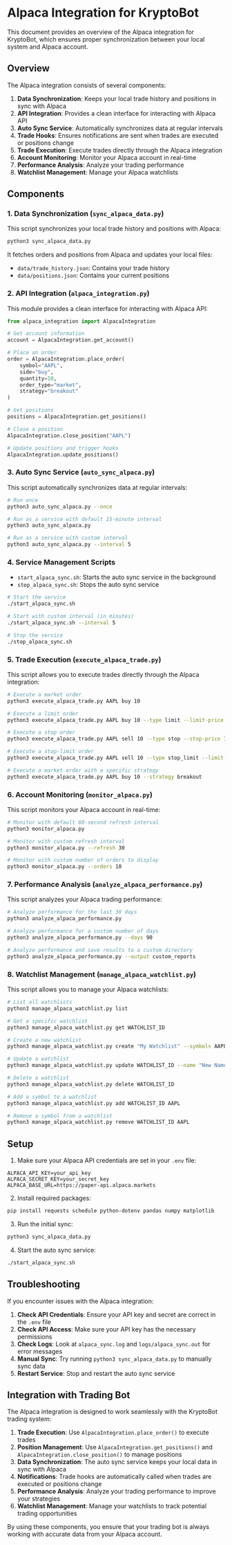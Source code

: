 # Alpaca Integration for KryptoBot

This document provides an overview of the Alpaca integration for KryptoBot, which ensures proper synchronization between your local system and Alpaca account.

## Overview

The Alpaca integration consists of several components:

1. **Data Synchronization**: Keeps your local trade history and positions in sync with Alpaca
2. **API Integration**: Provides a clean interface for interacting with Alpaca API
3. **Auto Sync Service**: Automatically synchronizes data at regular intervals
4. **Trade Hooks**: Ensures notifications are sent when trades are executed or positions change
5. **Trade Execution**: Execute trades directly through the Alpaca integration
6. **Account Monitoring**: Monitor your Alpaca account in real-time
7. **Performance Analysis**: Analyze your trading performance
8. **Watchlist Management**: Manage your Alpaca watchlists

## Components

### 1. Data Synchronization (`sync_alpaca_data.py`)

This script synchronizes your local trade history and positions with Alpaca:

```bash
python3 sync_alpaca_data.py
```

It fetches orders and positions from Alpaca and updates your local files:
- `data/trade_history.json`: Contains your trade history
- `data/positions.json`: Contains your current positions

### 2. API Integration (`alpaca_integration.py`)

This module provides a clean interface for interacting with Alpaca API:

```python
from alpaca_integration import AlpacaIntegration

# Get account information
account = AlpacaIntegration.get_account()

# Place an order
order = AlpacaIntegration.place_order(
    symbol="AAPL",
    side="buy",
    quantity=10,
    order_type="market",
    strategy="breakout"
)

# Get positions
positions = AlpacaIntegration.get_positions()

# Close a position
AlpacaIntegration.close_position("AAPL")

# Update positions and trigger hooks
AlpacaIntegration.update_positions()
```

### 3. Auto Sync Service (`auto_sync_alpaca.py`)

This script automatically synchronizes data at regular intervals:

```bash
# Run once
python3 auto_sync_alpaca.py --once

# Run as a service with default 15-minute interval
python3 auto_sync_alpaca.py

# Run as a service with custom interval
python3 auto_sync_alpaca.py --interval 5
```

### 4. Service Management Scripts

- `start_alpaca_sync.sh`: Starts the auto sync service in the background
- `stop_alpaca_sync.sh`: Stops the auto sync service

```bash
# Start the service
./start_alpaca_sync.sh

# Start with custom interval (in minutes)
./start_alpaca_sync.sh --interval 5

# Stop the service
./stop_alpaca_sync.sh
```

### 5. Trade Execution (`execute_alpaca_trade.py`)

This script allows you to execute trades directly through the Alpaca integration:

```bash
# Execute a market order
python3 execute_alpaca_trade.py AAPL buy 10

# Execute a limit order
python3 execute_alpaca_trade.py AAPL buy 10 --type limit --limit-price 150.00

# Execute a stop order
python3 execute_alpaca_trade.py AAPL sell 10 --type stop --stop-price 145.00

# Execute a stop-limit order
python3 execute_alpaca_trade.py AAPL sell 10 --type stop_limit --limit-price 145.00 --stop-price 146.00

# Execute a market order with a specific strategy
python3 execute_alpaca_trade.py AAPL buy 10 --strategy breakout
```

### 6. Account Monitoring (`monitor_alpaca.py`)

This script monitors your Alpaca account in real-time:

```bash
# Monitor with default 60-second refresh interval
python3 monitor_alpaca.py

# Monitor with custom refresh interval
python3 monitor_alpaca.py --refresh 30

# Monitor with custom number of orders to display
python3 monitor_alpaca.py --orders 10
```

### 7. Performance Analysis (`analyze_alpaca_performance.py`)

This script analyzes your Alpaca trading performance:

```bash
# Analyze performance for the last 30 days
python3 analyze_alpaca_performance.py

# Analyze performance for a custom number of days
python3 analyze_alpaca_performance.py --days 90

# Analyze performance and save results to a custom directory
python3 analyze_alpaca_performance.py --output custom_reports
```

### 8. Watchlist Management (`manage_alpaca_watchlist.py`)

This script allows you to manage your Alpaca watchlists:

```bash
# List all watchlists
python3 manage_alpaca_watchlist.py list

# Get a specific watchlist
python3 manage_alpaca_watchlist.py get WATCHLIST_ID

# Create a new watchlist
python3 manage_alpaca_watchlist.py create "My Watchlist" --symbols AAPL MSFT GOOGL

# Update a watchlist
python3 manage_alpaca_watchlist.py update WATCHLIST_ID --name "New Name" --symbols AAPL MSFT GOOGL

# Delete a watchlist
python3 manage_alpaca_watchlist.py delete WATCHLIST_ID

# Add a symbol to a watchlist
python3 manage_alpaca_watchlist.py add WATCHLIST_ID AAPL

# Remove a symbol from a watchlist
python3 manage_alpaca_watchlist.py remove WATCHLIST_ID AAPL
```

## Setup

1. Make sure your Alpaca API credentials are set in your `.env` file:

```
ALPACA_API_KEY=your_api_key
ALPACA_SECRET_KEY=your_secret_key
ALPACA_BASE_URL=https://paper-api.alpaca.markets
```

2. Install required packages:

```bash
pip install requests schedule python-dotenv pandas numpy matplotlib
```

3. Run the initial sync:

```bash
python3 sync_alpaca_data.py
```

4. Start the auto sync service:

```bash
./start_alpaca_sync.sh
```

## Troubleshooting

If you encounter issues with the Alpaca integration:

1. **Check API Credentials**: Ensure your API key and secret are correct in the `.env` file
2. **Check API Access**: Make sure your API key has the necessary permissions
3. **Check Logs**: Look at `alpaca_sync.log` and `logs/alpaca_sync.out` for error messages
4. **Manual Sync**: Try running `python3 sync_alpaca_data.py` to manually sync data
5. **Restart Service**: Stop and restart the auto sync service

## Integration with Trading Bot

The Alpaca integration is designed to work seamlessly with the KryptoBot trading system:

1. **Trade Execution**: Use `AlpacaIntegration.place_order()` to execute trades
2. **Position Management**: Use `AlpacaIntegration.get_positions()` and `AlpacaIntegration.close_position()` to manage positions
3. **Data Synchronization**: The auto sync service keeps your local data in sync with Alpaca
4. **Notifications**: Trade hooks are automatically called when trades are executed or positions change
5. **Performance Analysis**: Analyze your trading performance to improve your strategies
6. **Watchlist Management**: Manage your watchlists to track potential trading opportunities

By using these components, you ensure that your trading bot is always working with accurate data from your Alpaca account. 